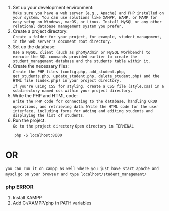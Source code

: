 1. Set up your development environment: <br>
`
Make sure you have a web server (e.g., Apache) and PHP installed on your system. You can use solutions like XAMPP, WAMP, or MAMP for easy setup on Windows, macOS, or Linux.
Install MySQL or any other relational database management system you prefer.
`
2. Create a project directory:<br>
`Create a folder for your project, for example, student_management, in the web server's document root directory.`
3. Set up the database:<br>
`Use a MySQL client (such as phpMyAdmin or MySQL Workbench) to execute the SQL commands provided earlier to create the student_management database and the students table within it.`
4. Create the necessary files:<br>
`Create the PHP files (config.php, add_student.php, get_students.php, update_student.php, delete_student.php) and the HTML file (index.php) in your project directory.`<br>
`If you're using CSS for styling, create a CSS file (style.css) in a subdirectory named css within your project directory.`
5. Write the PHP and HTML code:<br>
`Write the PHP code for connecting to the database, handling CRUD operations, and retrieving data.`
`Write the HTML code for the user interface, including forms for adding and editing students and displaying the list of students.`
6. Run the project:<br>
`Go to the project directory`
`Open directory in TERMINAL`
```
    php -S localhost:8000
```
# OR
`you can run it on xampp as well where you just have start apache and mysql`
`go on your browser and type localhost/student_management/`


### php ERROR
1. Install XAMPP
2. Add C:/XAMPP/php in PATH variables
